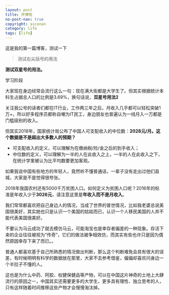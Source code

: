 ```yaml
---
layout: post
title: 开博啦
no-post-nav: true
copyright: aiconan
category: life
tags: [life]
---
```


这是我的第一篇博客，测试一下

> 测试右尖括号的用法 

**测试双星号的用法。**

学习阶段

大家现在身边经常会流行这么一句：现在满大街都是大学生了。但其实根据统计本科生占据总人口的比例是3.69%，换句话说，**双星号用法2**

关注我公号的读者们都在IT行业，工作两三年之后，月收入几乎都可以轻松突破1万+，所以好多程序员都称自嘲为IT民工，身边朋友也普遍认为一线月入一万都是门槛级别的收入。

但其实2018年，国家统计局公布了中国人可支配收入的中位数：**2028元/月。这个数据是不是超出大多数人的预期？**

- 可支配收入的定义，可以理解为在缴纳税/险/金之后的到手收入；
- 中位数的定义，可以理解为一半的人在此收入之上，一半的人在此收入之下，在统计学里被认为比平均数要更加客观。

如果我说中国有些地方的年轻人，竟然听不懂普通话，一辈子没有走出过他们县城，大家是不是觉得很夸张。

2018年我国农村还有5000千万贫困人口。如何定义为贫困人口呢？2016年的标准是年收入少于**3026元**，请注意这里是**年收入而不是月收入**。

我们常常都喜欢把自己身边人的情况，当成了世界的普世情况，比如我老婆总说美国很美好，其实她也只是认识一个美国的姑姑而已，认识一个人移民美国的人并不能代表美国很美好。

不要认为马云成功了就去模仿马云，可能淘宝也是幸存者偏差的一种现象。存活下来的企业往往被视为“传奇”，它们的做法被争相效仿，而其实有些也许只是因为偶然原因幸存下来了而已。。

普通人都喜欢基于自己所熟悉的情况做出判断，那么这个判断难免会具有很大的误差，有时候明明有科学的数据放在那里，大家不去参考借鉴，偏偏却喜欢问身边一个半拉子不懂的人。

这也是为什么中药、阿胶、权健保健品等产物，可以在中国这片神奇的土地上大肆流行的原因之一，中国其实还需要更多的大学生，更多具有理性、独立思考的人，只有这样随着时间推移这些产物才会慢慢淘汰掉。